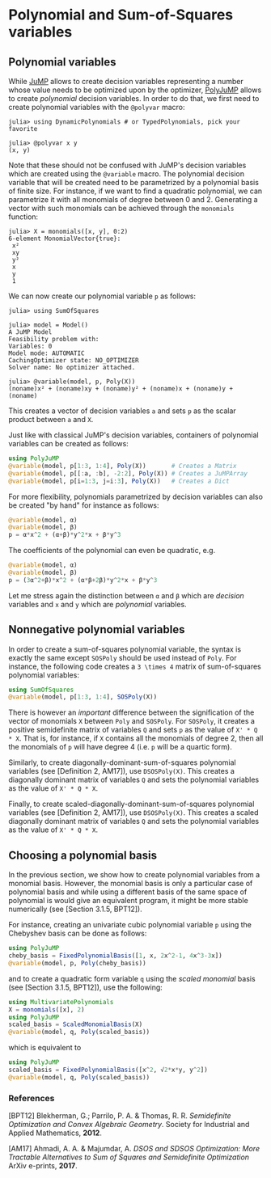 # Polynomial and Sum-of-Squares variables

## Polynomial variables

While [JuMP](https://github.com/JuliaOpt/JuMP.jl) allows to create decision
variables representing a number whose value needs to be optimized upon by the
optimizer, [PolyJuMP](https://github.com/JuliaOpt/PolyJuMP.jl) allows to create
*polynomial* decision variables. In order to do that, we first need to create
polynomial variables with the `@polyvar` macro:
```jldoctest Poly
julia> using DynamicPolynomials # or TypedPolynomials, pick your favorite

julia> @polyvar x y
(x, y)
```
Note that these should not be confused with JuMP's decision variables which are
created using the `@variable` macro. The polynomial decision variable that will
be created need to be parametrized by a polynomial basis of finite size.
For instance, if we want to find a quadratic polynomial, we can parametrize it
with all monomials of degree between 0 and 2. Generating a vector with such
monomials can be achieved through the `monomials` function:
```jldoctest Poly
julia> X = monomials([x, y], 0:2)
6-element MonomialVector{true}:
 x²
 xy
 y²
 x
 y
 1
```
We can now create our polynomial variable `p` as follows:
```jldoctest Poly
julia> using SumOfSquares

julia> model = Model()
A JuMP Model
Feasibility problem with:
Variables: 0
Model mode: AUTOMATIC
CachingOptimizer state: NO_OPTIMIZER
Solver name: No optimizer attached.

julia> @variable(model, p, Poly(X))
(noname)x² + (noname)xy + (noname)y² + (noname)x + (noname)y + (noname)
```
This creates a vector of decision variables `a` and sets `p` as the scalar
product between `a` and `X`.

Just like with classical JuMP's decision variables, containers of polynomial
variables can be created as follows:
```julia
using PolyJuMP
@variable(model, p[1:3, 1:4], Poly(X))       # Creates a Matrix
@variable(model, p[[:a, :b], -2:2], Poly(X)) # Creates a JuMPArray
@variable(model, p[i=1:3, j=i:3], Poly(X))   # Creates a Dict
```

For more flexibility, polynomials parametrized by decision variables can also
be created "by hand" for instance as follows:
```julia
@variable(model, α)
@variable(model, β)
p = α*x^2 + (α+β)*y^2*x + β*y^3
```
The coefficients of the polynomial can even be quadratic, e.g.
```julia
@variable(model, α)
@variable(model, β)
p = (3α^2+β)*x^2 + (α*β+2β)*y^2*x + β*y^3
```
Let me stress again the distinction between `α` and `β` which are *decision*
variables and `x` and `y` which are *polynomial* variables.

## Nonnegative polynomial variables

In order to create a sum-of-squares polynomial variable, the syntax is exactly
the same except `SOSPoly` should be used instead of `Poly`.
For instance, the following code creates a ``3 \times 4`` matrix of
sum-of-squares polynomial variables:
```julia
using SumOfSquares
@variable(model, p[1:3, 1:4], SOSPoly(X))
```
There is however an *important* difference between the signification of the
vector of monomials `X` between `Poly` and `SOSPoly`. For `SOSPoly`, it
creates a positive semidefinite matrix of variables `Q` and sets `p` as the
value of `X' * Q * X`. That is, for instance, if `X` contains all the monomials
of degree 2, then all the monomials of `p` will have degree 4 (i.e. `p` will be
a quartic form).

Similarly, to create diagonally-dominant-sum-of-squares polynomial variables
(see [Definition 2, AM17]), use `DSOSPoly(X)`. This creates a diagonally
dominant matrix of variables `Q` and sets the polynomial variables as the value
of `X' * Q * X`.

Finally, to create scaled-diagonally-dominant-sum-of-squares polynomial
variables (see [Definition 2, AM17]), use `DSOSPoly(X)`. This creates a
scaled diagonally dominant matrix of variables `Q` and sets the polynomial
variables as the value of `X' * Q * X`.

## Choosing a polynomial basis

In the previous section, we show how to create polynomial variables from a
monomial basis. However, the monomial basis is only a particular case of
polynomial basis and while using a different basis of the same space of
polynomial is would give an equivalent program, it might be more stable
numerically (see [Section 3.1.5, BPT12]).

For instance, creating an univariate cubic polynomial variable `p` using the
Chebyshev basis can be done as follows:
```julia
using PolyJuMP
cheby_basis = FixedPolynomialBasis([1, x, 2x^2-1, 4x^3-3x])
@variable(model, p, Poly(cheby_basis))
```
and to create a quadratic form variable `q` using the *scaled monomial* basis
(see [Section 3.1.5, BPT12]), use the following:
```julia
using MultivariatePolynomials
X = monomials([x], 2)
using PolyJuMP
scaled_basis = ScaledMonomialBasis(X)
@variable(model, q, Poly(scaled_basis))
```
which is equivalent to
```julia
using PolyJuMP
scaled_basis = FixedPolynomialBasis([x^2, √2*x*y, y^2])
@variable(model, q, Poly(scaled_basis))
```

### References

[BPT12] Blekherman, G.; Parrilo, P. A. & Thomas, R. R.
*Semidefinite Optimization and Convex Algebraic Geometry*.
Society for Industrial and Applied Mathematics, **2012**.

[AM17] Ahmadi, A. A. & Majumdar, A.
*DSOS and SDSOS Optimization: More Tractable Alternatives to Sum of Squares and Semidefinite Optimization*
ArXiv e-prints, **2017**.
